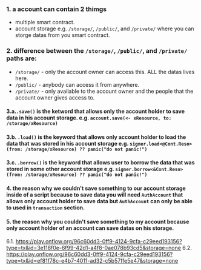 ### 1. a account can contain 2 thimgs
* multiple smart contract.
* account storage e.g. `/storage/`, `/public/`, and `/private/` where you can storge datas from you smart contract.

### 2. difference between the `/storage/`, `/public/`, and `/private/` paths are:
* `/storage/` - only the account owner can access this. ALL the datas lives here.
* `/public/` - anybody can access it from anywhere.
* `/private/` - only available to the account owner and the people that the account owner gives access to.

#### 3.a.`.save()` is the ketword that allows only the account holder to save data in his account storage. e.g. `account.save(<- xResource, to: /storage/xResource) `
#### 3.b. `.load()` is the keyword that allows only account holder to load the data that was stored in his account storage e.g. `signer.load<@Cont.Reso>(from: /storage/xResource) ?? panic("do not panic!")`
#### 3.c. `.borrow()` is the keyword that allows user to borrow the data that was stored in some other account storage e.g. `signer.borrow<&Cont.Reso>(from: /storage/xResource) ?? panic("do not panic!")`

#### 4. the reason why we couldn't save something to our account storage inside of a script because to save data you will need `AuthAccount` that allows only account holder to save data but `AuthAccount` can only be able to used in `transaction` section.

#### 5. the reason why you couldn't save something to my account because only account holder of an account can save datas on his storage.

6.1. https://play.onflow.org/96c60dd3-0ff9-4124-9cfa-c29eed193156?type=tx&id=3e118f0e-6f99-42d1-a4f8-0ae078b93cd5&storage=none
6.2. https://play.onflow.org/96c60dd3-0ff9-4124-9cfa-c29eed193156?type=tx&id=ef81f78c-e4b7-4011-ad32-c5b57ffe5e47&storage=none
